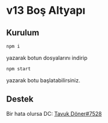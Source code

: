 # v13 Boş Altyapı

## Kurulum

```sh
npm i
```
yazarak botun dosyalarını indirip

```sh
npm start
```
yazarak botu başlatabilirsiniz.

## Destek
Bir hata olursa DC: [Tavuk Döner#7528](https://discord.com/users/729651204216455229)
